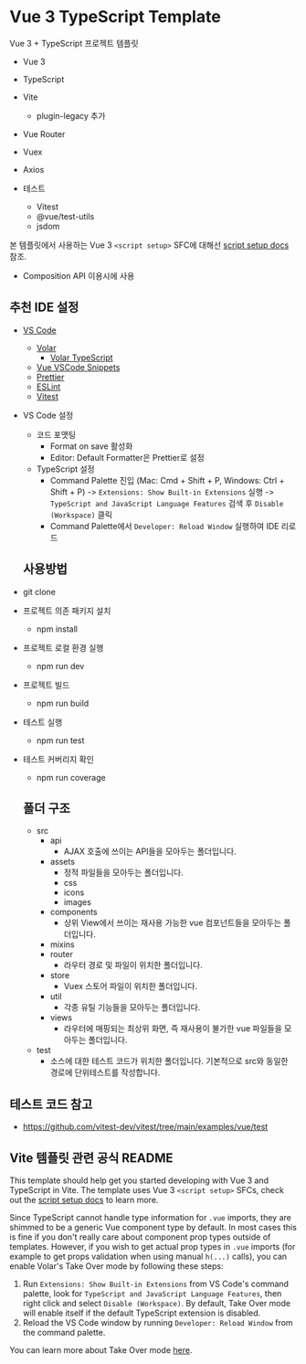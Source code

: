 # Vue 3 TypeScript Template

Vue 3 + TypeScript 프로젝트 템플릿

- Vue 3
- TypeScript
- Vite
  - plugin-legacy 추가
- Vue Router
- Vuex
- Axios

- 테스트
  - Vitest
  - @vue/test-utils
  - jsdom

본 템플릿에서 사용하는 Vue 3 `<script setup>` SFC에 대해선 [script setup docs](https://v3.vuejs.org/api/sfc-script-setup.html#sfc-script-setup) 참조.

- Composition API 이용시에 사용

## 추천 IDE 설정

- [VS Code](https://code.visualstudio.com/)

  - [Volar](https://marketplace.visualstudio.com/items?itemName=johnsoncodehk.volar)
    - [Volar TypeScript](https://marketplace.visualstudio.com/items?itemName=Vue.vscode-typescript-vue-plugin)
  - [Vue VSCode Snippets](https://marketplace.visualstudio.com/items?itemName=sdras.vue-vscode-snippets)
  - [Prettier](https://marketplace.visualstudio.com/items?itemName=esbenp.prettier-vscode)
  - [ESLint](https://marketplace.visualstudio.com/items?itemName=dbaeumer.vscode-eslint)
  - [Vitest](https://marketplace.visualstudio.com/items?itemName=ZixuanChen.vitest-explorer)

- VS Code 설정

  - 코드 포맷팅
    - Format on save 활성화
    - Editor: Default Formatter은 Prettier로 설정
  - TypeScript 설정
    - Command Palette 진입 (Mac: Cmd + Shift + P, Windows: Ctrl + Shift + P) -> `Extensions: Show Built-in Extensions` 실행 -> `TypeScript and JavaScript Language Features` 검색 후 `Disable (Workspace)` 클릭
    - Command Palette에서 `Developer: Reload Window` 실행하여 IDE 리로드

  ## 사용방법

- git clone
- 프로젝트 의존 패키지 설치
  - npm install
- 프로젝트 로컬 환경 실행
  - npm run dev
- 프로젝트 빌드
  - npm run build
- 테스트 실행
  - npm run test
- 테스트 커버리지 확인

  - npm run coverage

  ## 폴더 구조

  - src
    - api
      - AJAX 호출에 쓰이는 API들을 모아두는 폴더입니다.
    - assets
      - 정적 파일들을 모아두는 폴더입니다.
      - css
      - icons
      - images
    - components
      - 상위 View에서 쓰이는 재사용 가능한 vue 컴포넌트들을 모아두는 폴더입니다.
    - mixins
    - router
      - 라우터 경로 및 파일이 위치한 폴더입니다.
    - store
      - Vuex 스토어 파일이 위치한 폴더입니다.
    - util
      - 각종 유틸 기능들을 모아두는 폴더입니다.
    - views
      - 라우터에 매핑되는 최상위 화면, 즉 재사용이 불가한 vue 파일들을 모아두는 폴더입니다.
  - test
    - 소스에 대한 테스트 코드가 위치한 폴더입니다. 기본적으로 src와 동일한 경로에 단위테스트를 작성합니다.

## 테스트 코드 참고

- https://github.com/vitest-dev/vitest/tree/main/examples/vue/test

## Vite 템플릿 관련 공식 README

This template should help get you started developing with Vue 3 and TypeScript in Vite. The template uses Vue 3 `<script setup>` SFCs, check out the [script setup docs](https://v3.vuejs.org/api/sfc-script-setup.html#sfc-script-setup) to learn more.

Since TypeScript cannot handle type information for `.vue` imports, they are shimmed to be a generic Vue component type by default. In most cases this is fine if you don't really care about component prop types outside of templates. However, if you wish to get actual prop types in `.vue` imports (for example to get props validation when using manual `h(...)` calls), you can enable Volar's Take Over mode by following these steps:

1. Run `Extensions: Show Built-in Extensions` from VS Code's command palette, look for `TypeScript and JavaScript Language Features`, then right click and select `Disable (Workspace)`. By default, Take Over mode will enable itself if the default TypeScript extension is disabled.
2. Reload the VS Code window by running `Developer: Reload Window` from the command palette.

You can learn more about Take Over mode [here](https://github.com/johnsoncodehk/volar/discussions/471).
